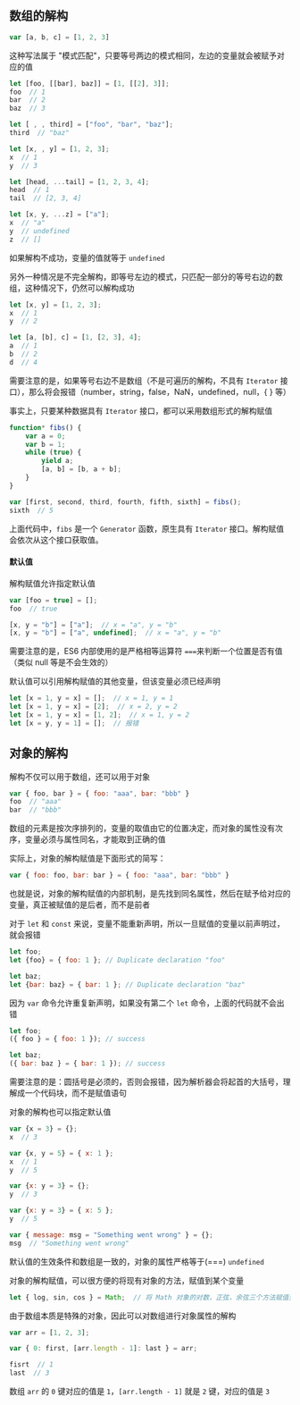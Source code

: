 ## 数组的解构

```js
var [a, b, c] = [1, 2, 3]
```

这种写法属于 "模式匹配"，只要等号两边的模式相同，左边的变量就会被赋予对应的值

```js
let [foo, [[bar], baz]] = [1, [[2], 3]];
foo  // 1
bar  // 2
baz  // 3

let [ , , third] = ["foo", "bar", "baz"];
third  // "baz"

let [x, , y] = [1, 2, 3];
x  // 1
y  // 3

let [head, ...tail] = [1, 2, 3, 4];
head  // 1
tail  // [2, 3, 4]

let [x, y, ...z] = ["a"];
x  // "a"
y  // undefined
z  // []
```

如果解构不成功，变量的值就等于 ```undefined```

另外一种情况是不完全解构，即等号左边的模式，只匹配一部分的等号右边的数组，这种情况下，仍然可以解构成功

```js
let [x, y] = [1, 2, 3];
x  // 1
y  // 2

let [a, [b], c] = [1, [2, 3], 4];
a  // 1
b  // 2
d  // 4
```

需要注意的是，如果等号右边不是数组（不是可遍历的解构，不具有 ```Iterator``` 接口），那么将会报错（number，string，false，NaN，undefined，null，{ } 等）

事实上，只要某种数据具有 ```Iterator``` 接口，都可以采用数组形式的解构赋值

```js
function* fibs() {
    var a = 0;
    var b = 1;
    while (true) {
        yield a;
        [a, b] = [b, a + b];
    }
}

var [first, second, third, fourth, fifth, sixth] = fibs();
sixth  // 5
```

上面代码中，```fibs``` 是一个 ```Generator``` 函数，原生具有 ```Iterator``` 接口。解构赋值会依次从这个接口获取值。


#### 默认值

解构赋值允许指定默认值

```js
var [foo = true] = [];
foo  // true

[x, y = "b"] = ["a"];  // x = "a", y = "b"
[x, y = "b"] = ["a", undefined];  // x = "a", y = "b"  
```

需要注意的是，ES6 内部使用的是严格相等运算符 ```===```来判断一个位置是否有值（类似 null 等是不会生效的）

默认值可以引用解构赋值的其他变量，但该变量必须已经声明

```js
let [x = 1, y = x] = [];  // x = 1, y = 1
let [x = 1, y = x] = [2];  // x = 2, y = 2
let [x = 1, y = x] = [1, 2];  // x = 1, y = 2
let [x = y, y = 1] = [];  // 报错
```



## 对象的解构

解构不仅可以用于数组，还可以用于对象

```js
var { foo, bar } = { foo: "aaa", bar: "bbb" }
foo  // "aaa"
bar  // "bbb"
```

数组的元素是按次序排列的，变量的取值由它的位置决定，而对象的属性没有次序，变量必须与属性同名，才能取到正确的值

实际上，对象的解构赋值是下面形式的简写：

```js
var { foo: foo, bar: bar } = { foo: "aaa", bar: "bbb" }
```

也就是说，对象的解构赋值的内部机制，是先找到同名属性，然后在赋予给对应的变量，真正被赋值的是后者，而不是前者

对于 ```let``` 和 ```const``` 来说，变量不能重新声明，所以一旦赋值的变量以前声明过，就会报错

```js
let foo;
let {foo} = { foo: 1 }; // Duplicate declaration "foo"

let baz;
let {bar: baz} = { bar: 1 }; // Duplicate declaration "baz"
```

因为 ```var``` 命令允许重复新声明，如果没有第二个 ```let``` 命令，上面的代码就不会出错

```js
let foo;
({ foo } = { foo: 1 }); // success

let baz;
({ bar: baz } = { bar: 1 }); // success
```

需要注意的是：圆括号是必须的，否则会报错，因为解析器会将起首的大括号，理解成一个代码块，而不是赋值语句

对象的解构也可以指定默认值

```js
var {x = 3} = {};
x  // 3

var {x, y = 5} = { x: 1 };
x  // 1
y  // 5

var {x: y = 3} = {};
y  // 3

var {x: y = 3} = { x: 5 };
y  // 5

var { message: msg = "Something went wrong" } = {};
msg  // "Something went wrong"
```

默认值的生效条件和数组是一致的，对象的属性严格等于(===) ```undefined```

对象的解构赋值，可以很方便的将现有对象的方法，赋值到某个变量

```js
let { log, sin, cos } = Math;  // 将 Math 对象的对数，正弦，余弦三个方法赋值到对应的变量上
```

由于数组本质是特殊的对象，因此可以对数组进行对象属性的解构

```js
var arr = [1, 2, 3];

var { 0: first, [arr.length - 1]: last } = arr;

fisrt  // 1
last  // 3
```

数组 ```arr``` 的 ```0``` 键对应的值是 ```1```，```[arr.length - 1]``` 就是 ```2``` 键，对应的值是 ```3```